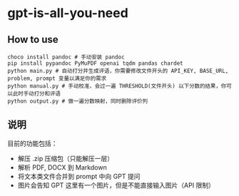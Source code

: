 # gpt-is-all-you-need

## How to use

```
choco install pandoc # 手动安装 pandoc
pip install pypandoc PyMuPDF openai tqdm pandas chardet
python main.py # 自动打分并生成评语，你需要修改文件开头的 API_KEY, BASE_URL, problem, prompt 变量以满足你的需求
python manual.py # 手动校准，会过一遍 THRESHOLD(文件开头) 以下分数的结果，你可以此时手动打分和评语
python output.py # 做一遍分数映射，同时删除评价列
```

## 说明

目前的功能包括：

- 解压 .zip 压缩包（只能解压一层）
- 解析 PDF, DOCX 到 Markdown
- 将文本类文件合并到 prompt 中向 GPT 提问
- 图片会告知 GPT 这里有一个图片，但是不能直接输入图片（API 限制）